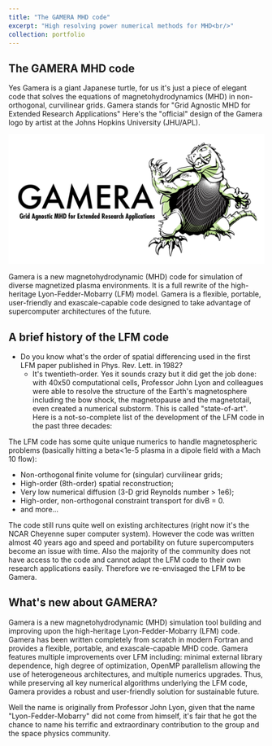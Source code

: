 ```yaml
---
title: "The GAMERA MHD code"
excerpt: "High resolving power numerical methods for MHD<br/>"
collection: portfolio
---
```


## The GAMERA MHD code

Yes Gamera is a giant Japanese turtle, for us it's just a piece of elegant code that solves the equations of magnetohydrodynamics (MHD) in non-orthogonal, curvilinear grids. Gamera stands for "Grid Agnostic MHD for Extended Research Applications" Here's the "official" design of the Gamera logo by artist at the Johns Hopkins University (JHU/APL).

<img src='./gamera.png'>

Gamera is a new magnetohydrodynamic (MHD) code for simulation of diverse magnetized plasma environments. It is a full rewrite of the high-heritage Lyon-Fedder-Mobarry (LFM) model. Gamera is a flexible, portable, user-friendly and exascale-capable code designed to take advantage of supercomputer architectures of the future.

## A brief history of the LFM code

* Do you know what's the order of spatial differencing used in the first LFM paper published in Phys. Rev. Lett. in 1982?
  * It's twentieth-order. Yes it sounds crazy but it did get the job done: with 40x50 computational cells, Professor John Lyon and colleagues were able to resolve the structure of the Earth's magnetosphere including the bow shock, the magnetopause and the magnetotail, even created a numerical substorm. This is called "state-of-art". Here is a not-so-complete list of the development of the LFM code in the past three decades:
  
The LFM code has some quite unique numerics to handle magnetospheric problems (basically hitting a beta<1e-5 plasma in a dipole field with a Mach 10 flow):

- Non-orthogonal finite volume for (singular) curvilinear grids;
- High-order (8th-order) spatial reconstruction;
- Very low numerical diffusion (3-D grid Reynolds number > 1e6);
- High-order, non-orthogonal constraint transport for divB = 0.
- and more...

The code still runs quite well on existing architectures (right now it's the NCAR Cheyenne super computer system). However the code was written almost 40 years ago and speed and portability on future supercomputers become an issue with time. Also the majority of the community does not have access to the code and cannot adapt the LFM code to their own research applications easily. Therefore we re-envisaged the LFM to be Gamera. 

## What's new about GAMERA?

Gamera is a new magnetohydrodynamic (MHD) simulation tool building and improving upon the high-heritage Lyon-Fedder-Mobarry (LFM) code. Gamera has been written completely from scratch in modern Fortran and provides a flexible, portable, and exascale-capable MHD code. Gamera features multiple improvements over LFM including: minimal external library dependence, high degree of optimization, OpenMP parallelism allowing the use of heterogeneous architectures, and multiple numerics upgrades. Thus, while preserving all key numerical algorithms underlying the LFM code, Gamera provides a robust and user-friendly solution for sustainable future.

Well the name is originally from Professor John Lyon, given that the name "Lyon-Fedder-Mobarry" did not come from himself, it's fair that he got the chance to name his terrific and extraordinary contribution to the group and the space physics community.
